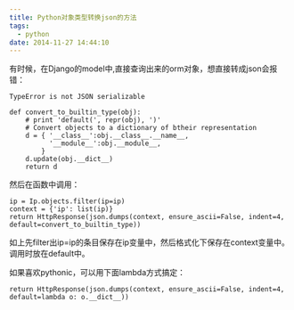 ```yaml
---
title: Python对象类型转换json的方法
tags:
  - python
date: 2014-11-27 14:44:10
---
```


有时候，在Django的model中,直接查询出来的orm对象，想直接转成json会报错：


```
TypeError is not JSON serializable
```


```
def convert_to_builtin_type(obj):
    # print 'default(', repr(obj), ')'
    # Convert objects to a dictionary of btheir representation
    d = { '__class__':obj.__class__.__name__,
          '__module__':obj.__module__,
        }
    d.update(obj.__dict__)
    return d
```

然后在函数中调用：


```
ip = Ip.objects.filter(ip=ip)
context = {'ip': list(ip)}
return HttpResponse(json.dumps(context, ensure_ascii=False, indent=4, default=convert_to_builtin_type))
```

如上先filter出ip=ip的条目保存在ip变量中，然后格式化下保存在context变量中。调用时放在default中。

如果喜欢pythonic，可以用下面lambda方式搞定：


```
return HttpResponse(json.dumps(context, ensure_ascii=False, indent=4, default=lambda o: o.__dict__))
```



